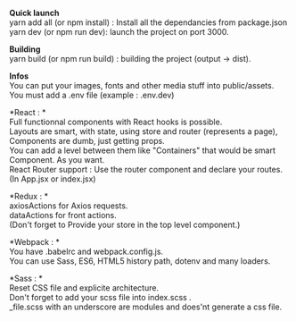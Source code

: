 **Quick launch**  
yarn add all (or npm install) : Install all the dependancies from package.json
yarn dev (or npm run dev): launch the project on port 3000.  

**Building**  
yarn build (or npm run build) : building the project (output -> dist).  

**Infos**  
You can put your images, fonts and other media stuff into public/assets.  
You must add a .env file (example : .env.dev)  

*React :   *  
Full functionnal components with React hooks is possible.  
Layouts are smart, with state, using store and router (represents a page), Components are dumb, just getting props.  
You can add a level between them like "Containers" that would be smart Component. As you want.  
React Router support : Use the router component and declare your routes. (In App.jsx or index.jsx)

*Redux :   *  
axiosActions for Axios requests.  
dataActions for front actions.  
(Don't forget to Provide your store in the top level component.)  

*Webpack :  *  
You have .babelrc and webpack.config.js.  
You can use Sass, ES6, HTML5 history path, dotenv and many loaders.  

*Sass :  *   
Reset CSS file and explicite architecture.  
Don't forget to add your scss file into index.scss .  
_file.scss with an underscore are modules and does'nt generate a css file.  

